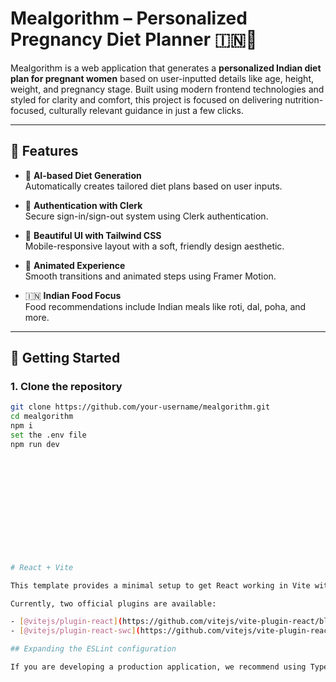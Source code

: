 # Mealgorithm – Personalized Pregnancy Diet Planner 🇮🇳🤰

Mealgorithm is a web application that generates a **personalized Indian diet plan for pregnant women** based on user-inputted details like age, height, weight, and pregnancy stage. Built using modern frontend technologies and styled for clarity and comfort, this project is focused on delivering nutrition-focused, culturally relevant guidance in just a few clicks.

---

## 🌟 Features

- 🧠 **AI-based Diet Generation**  
  Automatically creates tailored diet plans based on user inputs.

- 🔐 **Authentication with Clerk**  
  Secure sign-in/sign-out system using Clerk authentication.

- 🎨 **Beautiful UI with Tailwind CSS**  
  Mobile-responsive layout with a soft, friendly design aesthetic.

- 🎥 **Animated Experience**  
  Smooth transitions and animated steps using Framer Motion.

- 🇮🇳 **Indian Food Focus**  
  Food recommendations include Indian meals like roti, dal, poha, and more.


---

## 🚀 Getting Started

### 1. Clone the repository
```bash
git clone https://github.com/your-username/mealgorithm.git
cd mealgorithm
npm i
set the .env file
npm run dev













# React + Vite

This template provides a minimal setup to get React working in Vite with HMR and some ESLint rules.

Currently, two official plugins are available:

- [@vitejs/plugin-react](https://github.com/vitejs/vite-plugin-react/blob/main/packages/plugin-react) uses [Babel](https://babeljs.io/) for Fast Refresh
- [@vitejs/plugin-react-swc](https://github.com/vitejs/vite-plugin-react/blob/main/packages/plugin-react-swc) uses [SWC](https://swc.rs/) for Fast Refresh

## Expanding the ESLint configuration

If you are developing a production application, we recommend using TypeScript with type-aware lint rules enabled. Check out the [TS template](https://github.com/vitejs/vite/tree/main/packages/create-vite/template-react-ts) for information on how to integrate TypeScript and [`typescript-eslint`](https://typescript-eslint.io) in your project.
